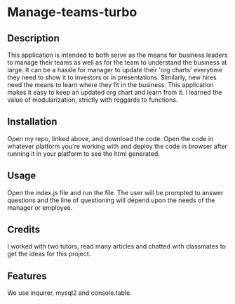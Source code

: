 # Manage-teams-turbo

## Description

This application is intended to both serve as the means for business leaders to manage their teams as well as for the team to understand the business at large. It can be a hassle for manager to update their 'org charts' everytime they need to show it to investors or in presentations. Similarly, new hires need the means to learn where they fit in the business. This application makes it easy to keep an updated org chart and learn from it. I learned the value of modularization, strictly with reggards to functions.

## Installation

Open my repo, linked above, and download the code. Open the code in whatever platform you're working with and deploy the code in browser after running it in your platform to see the html generated.

## Usage

Open the index.js file and run the file. The user will be prompted to answer questions and the line of questioning will depend upon the needs of the manager or employee.

## Credits

I worked with two tutors, read many articles and chatted with classmates to get the ideas for this project.

## Features

We use inquirer, mysql2 and console.table.
